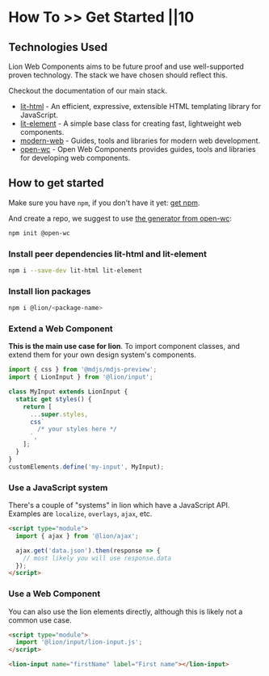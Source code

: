 # How To >> Get Started ||10

## Technologies Used

Lion Web Components aims to be future proof and use well-supported proven technology. The stack we have chosen should reflect this.

Checkout the documentation of our main stack.

- [lit-html](https://lit-html.polymer-project.org) - An efficient, expressive, extensible HTML templating library for JavaScript.
- [lit-element](https://lit-element.polymer-project.org) - A simple base class for creating fast, lightweight web components.
- [modern-web](https://modern-web.dev) - Guides, tools and libraries for modern web development.
- [open-wc](https://open-wc.org) - Open Web Components provides guides, tools and libraries for developing web components.

## How to get started

Make sure you have `npm`, if you don't have it yet: [get npm](https://www.npmjs.com/get-npm).

And create a repo, we suggest to use [the generator from open-wc](https://open-wc.org/docs/development/generator/):

```bash
npm init @open-wc
```

### Install peer dependencies lit-html and lit-element

```bash
npm i --save-dev lit-html lit-element
```

### Install lion packages

```bash
npm i @lion/<package-name>
```

### Extend a Web Component

**This is the main use case for lion**. To import component classes, and extend them for your own design system's components.

```js
import { css } from '@mdjs/mdjs-preview';
import { LionInput } from '@lion/input';

class MyInput extends LionInput {
  static get styles() {
    return [
      ...super.styles,
      css`
        /* your styles here */
      `,
    ];
  }
}
customElements.define('my-input', MyInput);
```

### Use a JavaScript system

There's a couple of "systems" in lion which have a JavaScript API. Examples are `localize`, `overlays`, `ajax`, etc.

```html
<script type="module">
  import { ajax } from '@lion/ajax';

  ajax.get('data.json').then(response => {
    // most likely you will use response.data
  });
</script>
```

### Use a Web Component

You can also use the lion elements directly, although this is likely not a common use case.

```html
<script type="module">
  import '@lion/input/lion-input.js';
</script>

<lion-input name="firstName" label="First name"></lion-input>
```
